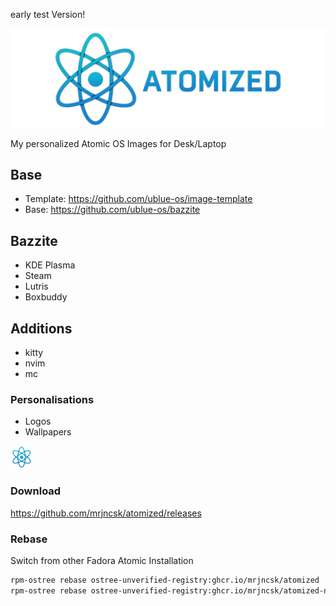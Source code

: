 early test Version!

![Banner](images/Banner.png)

My personalized Atomic OS Images for Desk/Laptop

## Base

- Template: https://github.com/ublue-os/image-template
- Base: https://github.com/ublue-os/bazzite

## Bazzite

- KDE Plasma
- Steam
- Lutris
- Boxbuddy

## Additions

- kitty
- nvim
- mc

### Personalisations

- Logos
- Wallpapers

![Logo](images/Logo.png)

### Download

https://github.com/mrjncsk/atomized/releases

### Rebase

Switch from other Fadora Atomic Installation

```bash
rpm-ostree rebase ostree-unverified-registry:ghcr.io/mrjncsk/atomized
rpm-ostree rebase ostree-unverified-registry:ghcr.io/mrjncsk/atomized-nvidia
```

